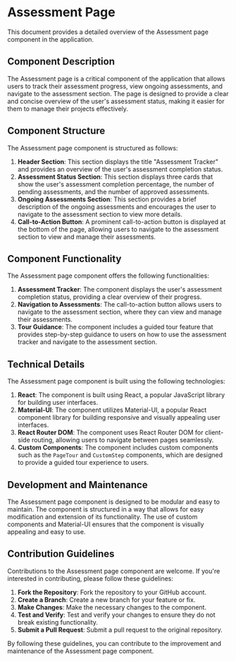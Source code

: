 # Assessment Page

This document provides a detailed overview of the Assessment page component in the application.

## Component Description

The Assessment page is a critical component of the application that allows users to track their assessment progress, view ongoing assessments, and navigate to the assessment section. The page is designed to provide a clear and concise overview of the user's assessment status, making it easier for them to manage their projects effectively.

## Component Structure

The Assessment page component is structured as follows:

1. **Header Section**: This section displays the title "Assessment Tracker" and provides an overview of the user's assessment completion status.
2. **Assessment Status Section**: This section displays three cards that show the user's assessment completion percentage, the number of pending assessments, and the number of approved assessments.
3. **Ongoing Assessments Section**: This section provides a brief description of the ongoing assessments and encourages the user to navigate to the assessment section to view more details.
4. **Call-to-Action Button**: A prominent call-to-action button is displayed at the bottom of the page, allowing users to navigate to the assessment section to view and manage their assessments.

## Component Functionality

The Assessment page component offers the following functionalities:

1. **Assessment Tracker**: The component displays the user's assessment completion status, providing a clear overview of their progress.
2. **Navigation to Assessments**: The call-to-action button allows users to navigate to the assessment section, where they can view and manage their assessments.
3. **Tour Guidance**: The component includes a guided tour feature that provides step-by-step guidance to users on how to use the assessment tracker and navigate to the assessment section.

## Technical Details

The Assessment page component is built using the following technologies:

1. **React**: The component is built using React, a popular JavaScript library for building user interfaces.
2. **Material-UI**: The component utilizes Material-UI, a popular React component library for building responsive and visually appealing user interfaces.
3. **React Router DOM**: The component uses React Router DOM for client-side routing, allowing users to navigate between pages seamlessly.
4. **Custom Components**: The component includes custom components such as the `PageTour` and `CustomStep` components, which are designed to provide a guided tour experience to users.

## Development and Maintenance

The Assessment page component is designed to be modular and easy to maintain. The component is structured in a way that allows for easy modification and extension of its functionality. The use of custom components and Material-UI ensures that the component is visually appealing and easy to use.

## Contribution Guidelines

Contributions to the Assessment page component are welcome. If you're interested in contributing, please follow these guidelines:

1. **Fork the Repository**: Fork the repository to your GitHub account.
2. **Create a Branch**: Create a new branch for your feature or fix.
3. **Make Changes**: Make the necessary changes to the component.
4. **Test and Verify**: Test and verify your changes to ensure they do not break existing functionality.
5. **Submit a Pull Request**: Submit a pull request to the original repository.

By following these guidelines, you can contribute to the improvement and maintenance of the Assessment page component.
